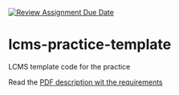 [![Review Assignment Due Date](https://classroom.github.com/assets/deadline-readme-button-22041afd0340ce965d47ae6ef1cefeee28c7c493a6346c4f15d667ab976d596c.svg)](https://classroom.github.com/a/G-jDFL3y)
# lcms-practice-template
LCMS template code for the practice

Read the [PDF description wit the requirements](https://website-name.com)
